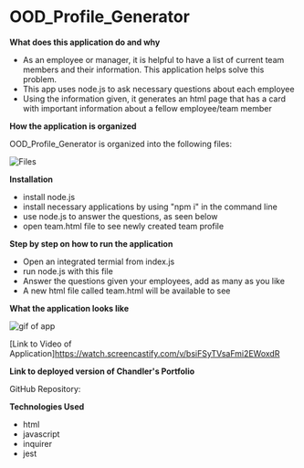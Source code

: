 # OOD_Profile_Generator

**What does this application do and why**

* As an employee or manager, it is helpful to have a list of current team members and their information. This application helps solve this problem.
* This app uses node.js to ask necessary questions about each employee
* Using the information given, it generates an html page that has a card with important information about a fellow employee/team member

**How the application is organized**

OOD_Profile_Generator is organized into the following files:

![Files]()

**Installation**

* install node.js
* install necessary applications by using "npm i" in the command line
* use node.js to answer the questions, as seen below
* open team.html file to see newly created team profile

**Step by step on how to run the application**

* Open an integrated termial from index.js
* run node.js with this file
* Answer the questions given your employees, add as many as you like
* A new html file called team.html will be available to see

**What the application looks like**

![gif of app](./assets/READMEgenerator.gif)

[Link to Video of Application]https://watch.screencastify.com/v/bsiFSyTVsaFmi2EWoxdR


**Link to deployed version of Chandler's Portfolio**

GitHub Repository:

**Technologies Used** 
* html
* javascript
* inquirer
* jest
